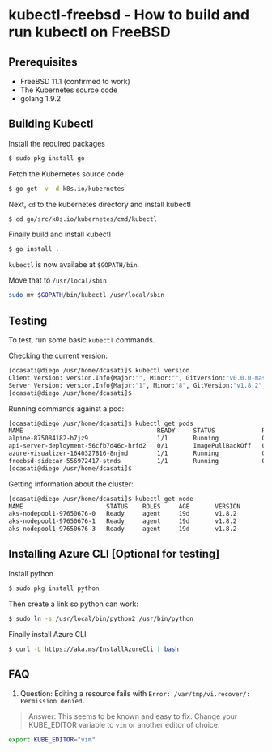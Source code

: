 # kubectl-freebsd - How to build and run kubectl on FreeBSD

## Prerequisites
* FreeBSD 11.1 (confirmed to work)
* The Kubernetes source code
* golang 1.9.2

## Building Kubectl
Install the required packages

```bash
$ sudo pkg install go
```

Fetch the Kubernetes source code

```bash
$ go get -v -d k8s.io/kubernetes
```

Next, `cd` to the kubernetes directory and install kubectl
```bash
$ cd go/src/k8s.io/kubernetes/cmd/kubectl
```

Finally build and install kubectl

```bash
$ go install .
```

`kubectl` is now availabe at `$GOPATH/bin`.

Move that to `/usr/local/sbin`

```bash
sudo mv $GOPATH/bin/kubectl /usr/local/sbin
```
## Testing

To test, run some basic `kubectl` commands.

Checking the current version:

```bash
[dcasati@diego /usr/home/dcasati]$ kubectl version
Client Version: version.Info{Major:"", Minor:"", GitVersion:"v0.0.0-master+$Format:%h$", GitCommit:"$Format:%H$", GitTreeState:"", BuildDate:"1970-01-01T00:00:00Z", GoVersion:"go1.9.2", Compiler:"gc", Platform:"freebsd/amd64"}
Server Version: version.Info{Major:"1", Minor:"8", GitVersion:"v1.8.2", GitCommit:"bdaeafa71f6c7c04636251031f93464384d54963", GitTreeState:"clean", BuildDate:"2017-10-24T19:38:10Z", GoVersion:"go1.8.3", Compiler:"gc", Platform:"linux/amd64"}
[dcasati@diego /usr/home/dcasati]$
```

Running commands against a pod:

```bash
[dcasati@diego /usr/home/dcasati]$ kubectl get pods
NAME                                     READY     STATUS             RESTARTS   AGE
alpine-875084182-h7jz9                   1/1       Running            0          19d
api-server-deployment-56cfb7d46c-hrfd2   0/1       ImagePullBackOff   0          5d
azure-visualizer-1640327816-8njmd        1/1       Running            0          19d
freebsd-sidecar-556972417-stnds          1/1       Running            0          19d
[dcasati@diego /usr/home/dcasati]$
```
Getting information about the cluster:

```bash
[dcasati@diego /usr/home/dcasati]$ kubectl get node
NAME                       STATUS    ROLES     AGE       VERSION
aks-nodepool1-97650676-0   Ready     agent     19d       v1.8.2
aks-nodepool1-97650676-1   Ready     agent     19d       v1.8.2
aks-nodepool1-97650676-3   Ready     agent     19d       v1.8.2
```

## Installing Azure CLI [Optional for testing]

Install python

```bash
$ sudo pkg install python
```

Then create a link so python can work:
```bash
$ sudo ln -s /usr/local/bin/python2 /usr/bin/python
```
Finally install Azure CLI

```bash
$ curl -L https://aka.ms/InstallAzureCli | bash
```

## FAQ

1. Question: Editing a resource fails with `Error: /var/tmp/vi.recover/: Permission denied.`
> Answer: This seems to be known and easy to fix. Change your KUBE_EDITOR variable to `vim` or another 
editor of choice.

```bash
export KUBE_EDITOR="vim"
```
